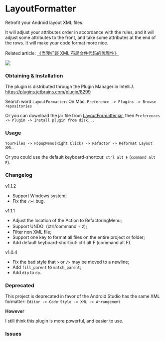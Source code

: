 # LayoutFormatter

Retrofit your Android layout XML files.

It will adjust your attributes order in accordance with the rules,
and it will adjust some attributes to the front, and take some attributes at the end of the rows.
It will make your code format more nice.

Related article: [《当我们谈 XML 布局文件代码的优雅性》](https://drakeet.me/layoutformatter)

![](http://ww4.sinaimg.cn/large/86e2ff85gw1f2t2d40we4j21ge0m5gz1.jpg)

### Obtaining & Installation

The plugin is distributed through the Plugin Manager in IntelliJ. https://plugins.jetbrains.com/plugin/8299

Search word `LayoutFormatter`: On Mac: `Preference -> Plugins -> Browse repositories`

Or you can download the jar file from [LayoutFormatter.jar](https://github.com/drakeet/LayoutFormatter/releases),
then `Preferences -> Plugin -> Install plugin from disk...`


### Usage

`YourFiles -> PopupMenu(Right Click) -> Refactor -> Reformat Layout XML.`

Or you could use the default keyboard-shortcut: `ctrl alt F` (`command alt F`).

### Changelog
v1.1.2<br/>
- Support Windows system;<br/>
- Fix the `/><` bug.

v1.1.1<br/>
- Adjust the location of the Action to RefactoringMenu;<br/>
- Support UNDO（ctrl/command + z);<br/>
- Filter non XML file;<br/>
- Support one key to format all files on the entire project or folder;<br/>
- Add default keyboard-shortcut: ctrl alt F (command alt F).

v1.0.4<br/>
- Fix the bad style that `>` or `/>` may be moved to a newline;<br/>
- Add `fill_parent` to `match_parent`;<br/>
- Add `dip` to `dp`.<br/>


### Deprecated

This project is deprecated in favor of the Android Studio has the same XML formatter:
`Editor -> Code Style -> XML -> Arrangement`

**However**

I still think this plugin is more powerful, and easier to use.


### Issues



